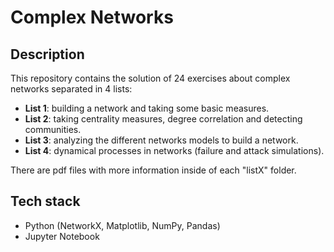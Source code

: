 # Complex Networks

## Description

This repository contains the solution of 24 exercises about complex networks separated in 4 lists:
* **List 1**: building a network and taking some basic measures.
* **List 2**: taking centrality measures, degree correlation and detecting communities.
* **List 3**: analyzing the different networks models to build a network.
* **List 4**: dynamical processes in networks (failure and attack simulations).

There are pdf files with more information inside of each "listX" folder.

## Tech stack
* Python (NetworkX, Matplotlib, NumPy, Pandas)
* Jupyter Notebook
